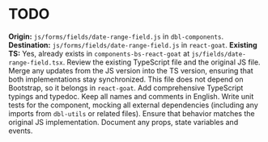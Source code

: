 # TODO

**Origin:** `js/forms/fields/date-range-field.js` in `dbl-components`.
**Destination:** `js/forms/fields/date-range-field.js` in `react-goat`.
**Existing TS:** Yes, already exists in `components-bs-react-goat` at `js/fields/date-range-field.tsx`.
Review the existing TypeScript file and the original JS file. Merge any updates from the JS version into the TS version, ensuring that both implementations stay synchronized.
This file does not depend on Bootstrap, so it belongs in `react-goat`.
Add comprehensive TypeScript typings and typedoc. Keep all names and comments in English.
Write unit tests for the component, mocking all external dependencies (including any imports from `dbl-utils` or related files). Ensure that behavior matches the original JS implementation.
Document any props, state variables and events.